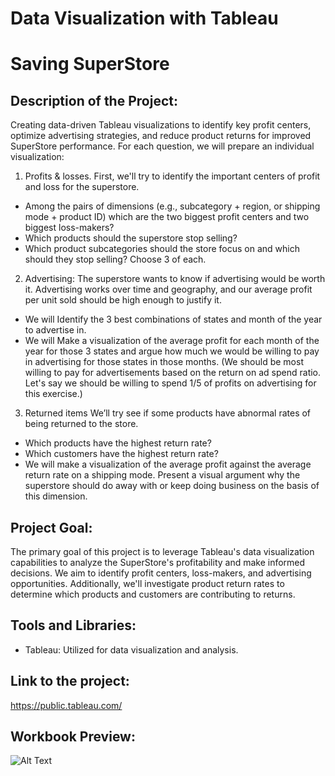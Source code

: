 
# Data Visualization with Tableau

# Saving SuperStore


## Description of the Project:
Creating data-driven Tableau visualizations to identify key profit centers, optimize advertising strategies, and reduce product returns for improved SuperStore performance.
For each question, we will prepare an individual visualization:

1. Profits & losses.
First, we'll try to identify the important centers of profit and loss for the superstore.
- Among the pairs of dimensions (e.g., subcategory + region, or shipping mode + product ID) which are the two biggest profit centers and two biggest loss-makers? 
- Which products should the superstore stop selling? 
- Which product subcategories should the store focus on and which should they stop selling? Choose 3 of each.

2. Advertising:
The superstore wants to know if advertising would be worth it. Advertising works over time and geography, and our average profit per unit sold should be high enough to justify it.
- We will Identify the 3 best combinations of states and month of the year to advertise in. 
- We will Make a visualization of the average profit for each month of the year for those 3 states and argue how much we would be willing to pay in advertising for those states in those months.
(We should be most willing to pay for advertisements based on the return on ad spend ratio. Let's say we should be willing to spend 1/5 of profits on advertising for this exercise.)

3. Returned items
 We’ll try see if some products have abnormal rates of being returned to the store.
- Which products have the highest return rate?
- Which customers have the highest return rate?
- We will make a visualization of the average profit against the average return rate on a shipping mode. Present a visual argument why the superstore should do away with or keep doing business on the basis of this dimension.

## Project Goal:
The primary goal of this project is to leverage Tableau's data visualization capabilities to analyze the SuperStore's profitability and make informed decisions. We aim to identify profit centers, loss-makers, and advertising opportunities. Additionally, we'll investigate product return rates to determine which products and customers are contributing to returns.

## Tools and Libraries:
- Tableau: Utilized for data visualization and analysis.

## Link to the project:
https://public.tableau.com/

## Workbook Preview:
![Alt Text]()
